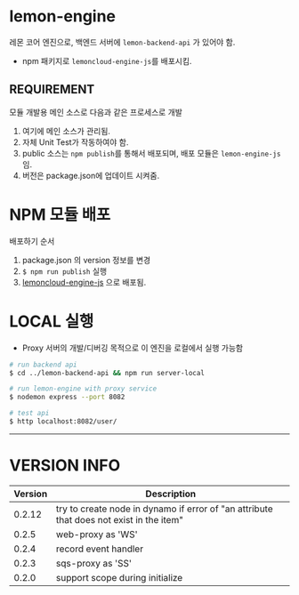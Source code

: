 # lemon-engine

레몬 코어 엔진으로, 백엔드 서버에 `lemon-backend-api` 가 있어야 함.

* npm 패키지로 `lemoncloud-engine-js`를 배포시킴.

## REQUIREMENT

모듈 개발용 메인 소스로 다음과 같은 프로세스로 개발

1. 여기에 메인 소스가 관리됨.
1. 자체 Unit Test가 작동하여야 함.
1. public 소스는 `npm publish`를 통해서 배포되며, 배포 모듈은 `lemon-engine-js` 임.
1. 버전은 package.json에 업데이트 시켜줌.


# NPM 모듈 배포

배포하기 순서

1. package.json 의 version 정보를 변경
1. `$ npm run publish` 실행
1. [lemoncloud-engine-js](https://www.npmjs.com/package/lemoncloud-engine-js) 으로 배포됨.


# LOCAL 실행

* Proxy 서버의 개발/디버깅 목적으로 이 엔진을 로컬에서 실행 가능함

```bash
# run backend api 
$ cd ../lemon-backend-api && npm run server-local

# run lemon-engine with proxy service
$ nodemon express --port 8082

# test api
$ http localhost:8082/user/
```


----------------
# VERSION INFO #

| Version   | Description
|--         |--
| 0.2.12    | try to create node in dynamo if error of "an attribute that does not exist in the item"
| 0.2.5     | web-proxy as 'WS'
| 0.2.4     | record event handler
| 0.2.3     | sqs-proxy as 'SS'
| 0.2.0     | support scope during initialize

